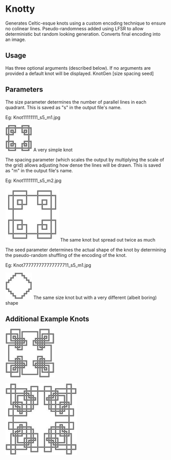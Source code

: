 # Knotty
Generates Celtic-esque knots using a custom encoding technique to ensure no colinear lines.  Pseudo-randomness added using LFSR to allow deterministic but random looking generation.  Converts final encoding into an image.

## Usage
Has three optional arguments (described below).  If no arguments are provided a default knot will be displayed.
KnotGen [size spacing seed]

## Parameters
The size parameter determines the number of parallel lines in each quadrant.  This is saved as "s" in the output file's name.

Eg: Knot11111111_s5_m1.jpg

![size 5 example](Knotty/samples/Knot11111111_s5_m1.jpg)  A very simple knot

The spacing parameter (which scales the output by multiplying the scale of the grid) allows adjusting how dense the lines will be drawn.  This is saved as "m" in the output file's name.

Eg: Knot11111111_s5_m2.jpg

![size 5 example](Knotty/samples/Knot11111111_s5_m2.jpg)  The same knot but spread out twice as much

The seed parameter determines the actual shape of the knot by determining the pseudo-random shuffling of the encoding of the knot.

Eg: Knot777777777777777711_s5_m1.jpg

![size 5 example](Knotty/samples/Knot777777777777777711_s5_m1.jpg)  The same size knot but with a very different (albeit boring) shape

## Additional Example Knots

![size 10 example](Knotty/samples/Knot11111111_s10_m1.jpg)

![size 10 example](Knotty/samples/Knot987674321_s15_m1.jpg)
